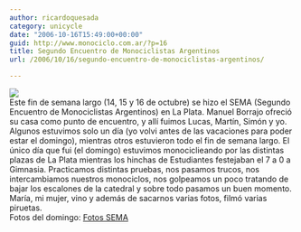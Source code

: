 ```yaml
---
author: ricardoquesada
category: unicycle
date: "2006-10-16T15:49:00+00:00"
guid: http://www.monociclo.com.ar/?p=16
title: Segundo Encuentro de Monociclistas Argentinos
url: /2006/10/16/segundo-encuentro-de-monociclistas-argentinos/

---
```

[![](http://lh3.google.com/ricardoquesada/RTLWP-UxABI/AAAAAAAAAmQ/hG9kyzYLVo0/Sema%202006%20122.jpg?imgmax=800)](http://picasaweb.google.com/ricardoquesada/Sema/photo#4986283307369037842)  
Este fin de semana largo (14, 15 y 16 de octubre) se hizo el SEMA (Segundo Encuentro de Monociclistas Argentinos) en La Plata. Manuel Borrajo ofreció su casa como punto de encuentro, y allí fuimos Lucas, Martín, Simón y yo. Algunos estuvimos solo un día (yo volvi antes de las vacaciones para poder estar el domingo), mientras otros estuvieron todo el fin de semana largo. El único día que fui (el domingo) estuvimos monociclieando por las distintas plazas de La Plata mientras los hinchas de Estudiantes festejaban el 7 a 0 a Gimnasia. Practicamos distintas pruebas, nos pasamos trucos, nos intercambiamos nuestros monociclos, nos golpeamos un poco tratando de bajar los escalones de la catedral y sobre todo pasamos un buen momento.  
María, mi mujer, vino y además de sacarnos varias fotos, filmó varias piruetas.  
Fotos del domingo: [Fotos SEMA](http://picasaweb.google.com/ricardoquesada/Sema)
